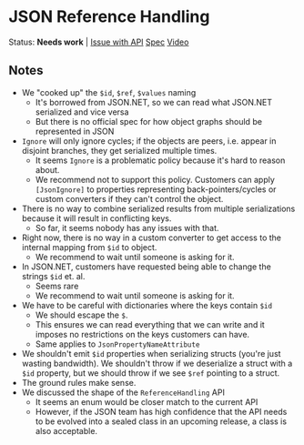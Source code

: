 # JSON Reference Handling

Status: **Needs work** | 
[Issue with API](https://github.com/dotnet/corefx/issues/41002)
[Spec](https://github.com/dotnet/runtime/blob/cc1ac66d0a0df6e9139431a7fa42636050ce9a6d/src/libraries/System.Text.Json/docs/ReferenceHandling_spec.md)
[Video](https://youtu.be/H9zrbztep4M?t=168)

## Notes

* We "cooked up" the `$id`, `$ref`, `$values` naming
    - It's borrowed from JSON.NET, so we can read what JSON.NET serialized and
      vice versa
    - But there is no official spec for how object graphs should be represented
      in JSON
* `Ignore` will only ignore cycles; if the objects are peers, i.e. appear in
  disjoint branches, they get serialized multiple times.
    - It seems `Ignore` is a problematic policy because it's hard to reason
      about.
    - We recommend not to support this policy. Customers can apply
      `[JsonIgnore]` to properties representing back-pointers/cycles or custom
      converters if they can't control the object.
* There is no way to combine serialized results from multiple serializations
  because it will result in conflicting keys.
    - So far, it seems nobody has any issues with that.
* Right now, there is no way in a custom converter to get access to the internal
  mapping from `$id` to object.
    - We recommend to wait until someone is asking for it.
* In JSON.NET, customers have requested being able to change the strings `$id` et. al.
    - Seems rare
    - We recommend to wait until someone is asking for it.
* We have to be careful with dictionaries where the keys contain `$id`
    - We should escape the `$`.
    - This ensures we can read everything that we can write and it imposes no
      restrictions on the keys customers can have.
    - Same applies to `JsonPropertyNameAttribute`
* We shouldn't emit `$id` properties when serializing structs (you're just
  wasting bandwidth). We shouldn't throw if we deserialize a struct with a `$id`
  property, but we should throw if we see `$ref` pointing to a struct.
* The ground rules make sense.
* We discussed the shape of the `ReferenceHandling` API
    - It seems an enum would be closer match to the current API
    - However, if the JSON team has high confidence that the API needs to be
      evolved into a sealed class in an upcoming release, a class is also
      acceptable.
